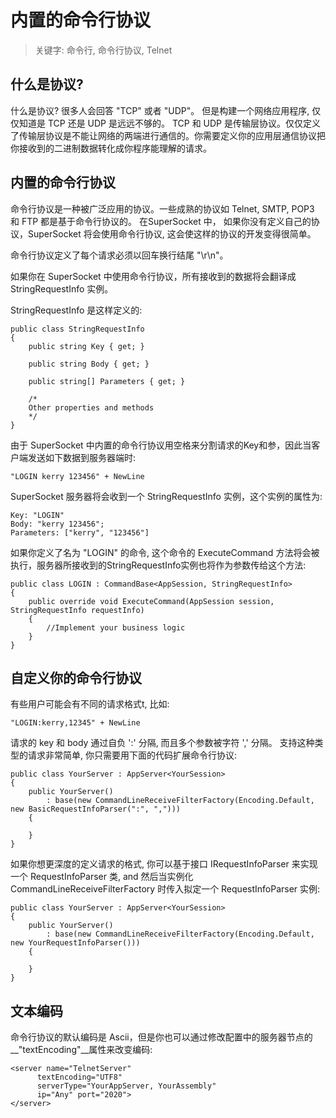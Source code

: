 # 内置的命令行协议

> 关键字: 命令行, 命令行协议, Telnet

## 什么是协议?

什么是协议? 很多人会回答 "TCP" 或者 "UDP"。 但是构建一个网络应用程序, 仅仅知道是 TCP 还是 UDP 是远远不够的。 TCP 和 UDP 是传输层协议。仅仅定义了传输层协议是不能让网络的两端进行通信的。你需要定义你的应用层通信协议把你接收到的二进制数据转化成你程序能理解的请求。

## 内置的命令行协议

命令行协议是一种被广泛应用的协议。一些成熟的协议如 Telnet, SMTP, POP3 和 FTP 都是基于命令行协议的。 在SuperSocket 中， 如果你没有定义自己的协议，SuperSocket 将会使用命令行协议, 这会使这样的协议的开发变得很简单。

命令行协议定义了每个请求必须以回车换行结尾 "\r\n"。

如果你在 SuperSocket 中使用命令行协议，所有接收到的数据将会翻译成 StringRequestInfo 实例。

StringRequestInfo 是这样定义的:

    public class StringRequestInfo
    {
        public string Key { get; }
        
        public string Body { get; }
        
        public string[] Parameters { get; }

        /*
        Other properties and methods
        */
    }

由于 SuperSocket 中内置的命令行协议用空格来分割请求的Key和参，因此当客户端发送如下数据到服务器端时:

    "LOGIN kerry 123456" + NewLine

SuperSocket 服务器将会收到一个 StringRequestInfo 实例，这个实例的属性为:

    Key: "LOGIN"
    Body: "kerry 123456";
    Parameters: ["kerry", "123456"]

如果你定义了名为 "LOGIN" 的命令, 这个命令的 ExecuteCommand 方法将会被执行，服务器所接收到的StringRequestInfo实例也将作为参数传给这个方法:

    public class LOGIN : CommandBase<AppSession, StringRequestInfo>
    {
        public override void ExecuteCommand(AppSession session, StringRequestInfo requestInfo)
        {
            //Implement your business logic
        }
    }


## 自定义你的命令行协议

有些用户可能会有不同的请求格式t, 比如:

    "LOGIN:kerry,12345" + NewLine

请求的 key 和 body 通过自负 ':' 分隔, 而且多个参数被字符 ',' 分隔。 支持这种类型的请求非常简单, 你只需要用下面的代码扩展命令行协议:

    public class YourServer : AppServer<YourSession>
    {
        public YourServer()
            : base(new CommandLineReceiveFilterFactory(Encoding.Default, new BasicRequestInfoParser(":", ",")))
        {

        }
    }

如果你想更深度的定义请求的格式, 你可以基于接口 IRequestInfoParser<StringRequestInfo> 来实现一个 RequestInfoParser 类, and 然后当实例化 CommandLineReceiveFilterFactory 时传入拟定一个 RequestInfoParser 实例:

    public class YourServer : AppServer<YourSession>
    {
        public YourServer()
            : base(new CommandLineReceiveFilterFactory(Encoding.Default, new YourRequestInfoParser()))
        {

        }
    }
    
## 文本编码

命令行协议的默认编码是 Ascii，但是你也可以通过修改配置中的服务器节点的__"textEncoding"__属性来改变编码:
    
    <server name="TelnetServer"
          textEncoding="UTF8"
          serverType="YourAppServer, YourAssembly"
          ip="Any" port="2020">
    </server>
